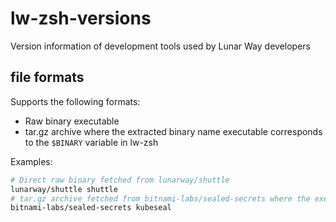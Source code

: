 # lw-zsh-versions
Version information of development tools used by Lunar Way developers

## file formats
Supports the following formats:
* Raw binary executable
* tar.gz archive where the extracted binary name executable corresponds to the `$BINARY` variable in lw-zsh

Examples:
```bash
# Direct raw binary fetched from lunarway/shuttle
lunarway/shuttle shuttle
# tar.gz archive fetched from bitnami-labs/sealed-secrets where the executable is named kubeseal
bitnami-labs/sealed-secrets kubeseal
```